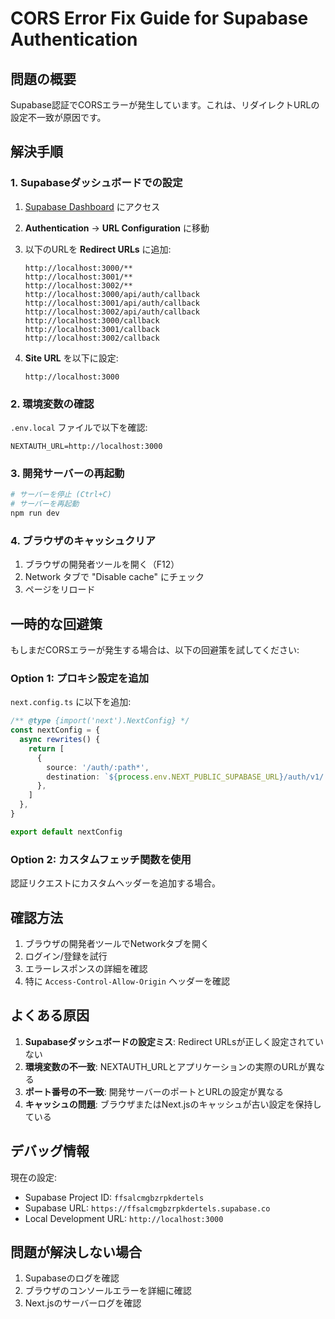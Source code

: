# CORS Error Fix Guide for Supabase Authentication

## 問題の概要
Supabase認証でCORSエラーが発生しています。これは、リダイレクトURLの設定不一致が原因です。

## 解決手順

### 1. Supabaseダッシュボードでの設定

1. [Supabase Dashboard](https://supabase.com/dashboard/project/ffsalcmgbzrpkdertels/auth/url-configuration) にアクセス
2. **Authentication** → **URL Configuration** に移動
3. 以下のURLを **Redirect URLs** に追加:
   ```
   http://localhost:3000/**
   http://localhost:3001/**
   http://localhost:3002/**
   http://localhost:3000/api/auth/callback
   http://localhost:3001/api/auth/callback
   http://localhost:3002/api/auth/callback
   http://localhost:3000/callback
   http://localhost:3001/callback
   http://localhost:3002/callback
   ```

4. **Site URL** を以下に設定:
   ```
   http://localhost:3000
   ```

### 2. 環境変数の確認

`.env.local` ファイルで以下を確認:
```env
NEXTAUTH_URL=http://localhost:3000
```

### 3. 開発サーバーの再起動

```bash
# サーバーを停止 (Ctrl+C)
# サーバーを再起動
npm run dev
```

### 4. ブラウザのキャッシュクリア

1. ブラウザの開発者ツールを開く（F12）
2. Network タブで "Disable cache" にチェック
3. ページをリロード

## 一時的な回避策

もしまだCORSエラーが発生する場合は、以下の回避策を試してください:

### Option 1: プロキシ設定を追加

`next.config.ts` に以下を追加:

```typescript
/** @type {import('next').NextConfig} */
const nextConfig = {
  async rewrites() {
    return [
      {
        source: '/auth/:path*',
        destination: `${process.env.NEXT_PUBLIC_SUPABASE_URL}/auth/v1/:path*`,
      },
    ]
  },
}

export default nextConfig
```

### Option 2: カスタムフェッチ関数を使用

認証リクエストにカスタムヘッダーを追加する場合。

## 確認方法

1. ブラウザの開発者ツールでNetworkタブを開く
2. ログイン/登録を試行
3. エラーレスポンスの詳細を確認
4. 特に `Access-Control-Allow-Origin` ヘッダーを確認

## よくある原因

1. **Supabaseダッシュボードの設定ミス**: Redirect URLsが正しく設定されていない
2. **環境変数の不一致**: NEXTAUTH_URLとアプリケーションの実際のURLが異なる
3. **ポート番号の不一致**: 開発サーバーのポートとURLの設定が異なる
4. **キャッシュの問題**: ブラウザまたはNext.jsのキャッシュが古い設定を保持している

## デバッグ情報

現在の設定:
- Supabase Project ID: `ffsalcmgbzrpkdertels`
- Supabase URL: `https://ffsalcmgbzrpkdertels.supabase.co`
- Local Development URL: `http://localhost:3000`

## 問題が解決しない場合

1. Supabaseのログを確認
2. ブラウザのコンソールエラーを詳細に確認
3. Next.jsのサーバーログを確認